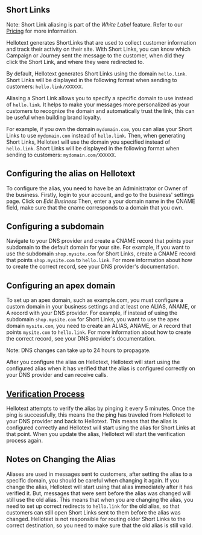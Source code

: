 ## Short Links

<div class="note">
    Note: Short Link aliasing is part of the <i>White Label</i> feature. 
    Refer to our <a data-external href="https://www.hellotext.com/pricing" class="active" target="_blank">Pricing</a> for more information. 
</div>

Hellotext generates ShortLinks that are used to collect customer information and track their activity on their site. 
With Short Links, you can know which Campaign or Journey sent the message to the customer, when did they click the Short Link,
and where they were redirected to. 

By default, Hellotext generates Short Links using the domain `hello.link`. Short Links will be displayed in the following format
when sending to customers: `hello.link/XXXXXX`.

Aliasing a Short Link allows you to specify a specific domain to use instead of `hello.link`. It helps to make your
messages more personalized as your customers to recognize the domain and automatically trust the link, this can be useful when building brand loyalty.

For example, if you own the domain `mydomain.com`, you can alias your Short Links to use `mydomain.com` instead of `hello.link`.
Then, when generating Short Links, Hellotext will use the domain you specified instead of `hello.link`. 
Short Links will be displayed in the following format when sending to customers: `mydomain.com/XXXXXX`.

## Configuring the alias on Hellotext

To configure the alias, you need to have be an Administrator or Owner of the business. 
Firstly, login to your account, and go to the business' settings page. Click on _Edit Business_
Then, enter a your domain name in the CNAME field, make sure that the cname corresponds to a domain that you own.

## Configuring a subdomain

Navigate to your DNS provider and create a CNAME record that points your subdomain to the default domain for your site. 
For example, if you want to use the subdomain `shop.mysite.com` for Short Links, 
create a CNAME record that points `shop.mysite.com` to `hello.link`.
For more information about how to create the correct record, see your DNS provider's documentation.

## Configuring an apex domain

To set up an apex domain, such as example.com, you must configure a custom domain in your business settings and at least one ALIAS, ANAME, or A record with your DNS provider.
For example, if instead of using the subdomain `shop.mysite.com` for Short Links, you want to use the apex domain `mysite.com`,
you need to create an ALIAS, ANAME, or A record that points `mysite.com` to `hello.link`.
For more information about how to create the correct record, see your DNS provider's documentation.

<div class="note">
    Note: DNS changes can take up to 24 hours to propagate.
</div>

After you configure the alias on Hellotext, Hellotext will start using the configured alias when it has verified 
that the alias is configured correctly on your DNS provider and can receive calls.

## <a id='verification' href='#verification' class='navigator'>Verification Process</a>

Hellotext attempts to verify the alias by pinging it every 5 minutes. 
Once the ping is successfully, this means the the ping has traveled from Hellotext to your DNS provider and back to Hellotext.
This means that the alias is configured correctly and Hellotext will start using the alias for Short Links at that point.
When you update the alias, Hellotext will start the verification process again.

## Notes on Changing the Alias

Aliases are used in messages sent to customers, after setting the alias to a specific domain, you should be careful when changing it again.
If you change the alias, Hellotext will start using that alias immediately after it has verified it. 
But, messages that were sent before the alias was changed will still use the old alias. This means that when you are changing the alias,
you need to set up correct redirects to `hello.link` for the old alias, so that customers can still open Short Links sent to them before the alias was changed.
Hellotext is not responsible for routing older Short Links to the correct destination, so you need to make sure that the old alias is still valid.
